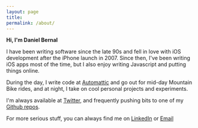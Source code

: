 ```yaml
---
layout: page
title:
permalink: /about/
---
```


**Hi, I'm Daniel Bernal**

I have been writing software since the late 90s and fell in love with iOS development after the iPhone launch in 2007.  Since then, I've been writing iOS apps most of the time, but I also enjoy writing Javascript and putting things online.

During the day, I write code at <a href="https://automattic.com">Automattic</a> and go out for mid-day Mountain Bike rides, and at night, I take on cool personal projects and experiments.

I'm always available at [Twitter](http://www.twitter.com/afterxleep), and frequently pushing bits to one of my [Github repos](http://github.com/afterxleep).

For more serious stuff, you can always find me on [LinkedIn](http://linkedin.com/in/danielbernalm) or <a href="&#109;&#97;&#105;&#108;&#116;&#111;&#58;&#121;&#111;&#64;&#100;&#97;&#110;&#105;&#101;&#108;&#98;&#101;&#114;&#110;&#97;&#108;&#46;&#99;&#111;">&#69;&#109;&#97;&#105;&#108;</a>
